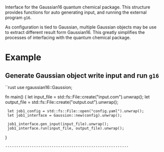 Interface for the Gaussian16 quantum chemical package.
This structure provides functions for auto generating input, and
running the external program `g16`.

As configuration is tied to Gaussian, multiple Gaussian objects may
be use to extract different result form Gaussian16. This greatly 
simplifies the processes of interfacing with the quantum chemical
package.

# Example

 Generate Gaussian object write input and run `g16`
 --------------------------------------------------------
``rust
 use rgaussian16::Gaussion;

   fn main() {
      let input_file = std::fs::File::create("input.com").unwrap();
     let output_file = std::fs::File::create("output.out").unwrap();
  
     let job1_config = std::fs::File::open("config.yaml").unwrap();
     let job1_interface = Gaussion::new(config).unwrap();
 
     job1_interface.gen_input(input_file).unwrap();
     job1_interface.run(input_file, output_file).unwrap();
   }
```
--------------------------------------------------------
